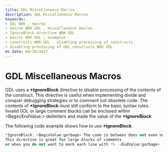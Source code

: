 ```yaml
---
title: GDL Miscellaneous Macros
description: GDL Miscellaneous Macros
keywords:
- GDL WDK , macros
- macros WDK GDL , miscellaneous macros
- IgnoreBlock directive WDK GDL
- macros WDK GDL , examples
- constructs WDK GDL , disabling processing of constructs
- disabling processing of GDL constructs WDK GDL
ms.date: 04/20/2017
---
```


# GDL Miscellaneous Macros


GDL uses a **\*IgnoreBlock** directive to disable processing of the contents of the construct. This directive is useful when implementing divide and conquer debugging strategies or to comment out obsolete code. The contents of **\*IgnoreBlock** must still conform to the basic syntax rules. Invalid GDL or large comment blocks can be enclosed within &lt;Begin/EndValue:&gt; delimiters and made the value of the **\*IgnoreBlock**.

The following code example shows how to use **\*IgnoreBlock**.

```cpp
*IgnoreBlock: <BeginValue:garbage> The code in between does not even need to be valid GDL. }{ " % !!! 
This directive is great for large blocks of comments 
or when you do not want to mark each line with *%  <EndValue:garbage> {}
```

 

 




